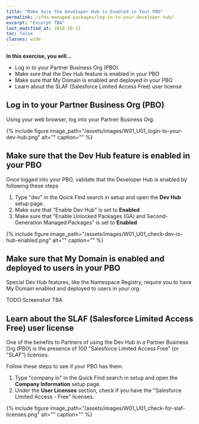 ```yaml
---
title: "Make Sure the Developer Hub is Enabled in Your PBO"
permalink: /sfdx-managed-packages/log-in-to-your-developer-hub/
excerpt: "Excerpt TBA"
last_modified_at: 2018-10-21
toc: false
classes: wide
---
```


**In this exercise, you will...**

* Log in to your Partner Business Org (PBO)
* Make sure that the Dev Hub feature is enabled in your PBO
* Make sure that My Domain is enabled and deployed in your PBO
* Learn about the SLAF (Salesforce Limited Access Free) user license

## Log in to your Partner Business Org (PBO)
Using your web browser, log into your Partner Business Org.

{% include figure image_path="/assets/images/W01_U01_login-to-your-dev-hub.png" alt="" caption="" %}


## Make sure that the Dev Hub feature is enabled in your PBO
Once logged into your PBO, validate that the Developer Hub is enabled by following these steps

1. Type "dev" in the Quick Find search in setup and open the **Dev Hub** setup page.
2. Make sure that "Enable Dev Hub" is set to **Enabled**
3. Make sure that "Enable Unlocked Packages (GA) and Second-Generation Managed Packages" is set to **Enabled**

{% include figure image_path="/assets/images/W01_U01_check-dev-is-hub-enabled.png" alt="" caption="" %}


## Make sure that My Domain is enabled and deployed to users in your PBO
Special Dev Hub features, like the Namespace Registry, require you to have My Domain enabled and deployed to users in your org.  

TODO:Screenshot TBA


## Learn about the SLAF (Salesforce Limited Access Free) user license
One of the benefits to Partners of using the Dev Hub in a Partner Business Org (PBO) is the presence of 100 "Salesforce Limited Access Free" (or "SLAF") licenses.  

Follow these steps to see if your PBO has them.

1. Type "company in" in the Quick Find search in setup and open the **Company Information** setup page.
2. Under the **User Licenses** section, check if you have the "Salesforce Limited Access - Free" licenses.

{% include figure image_path="/assets/images/W01_U01_check-for-slaf-licenses.png" alt="" caption="" %}
